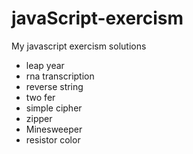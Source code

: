# javaScript-exercism
My javascript exercism solutions

- leap year
- rna transcription
- reverse string
- two fer
- simple cipher
- zipper
- Minesweeper
- resistor color
